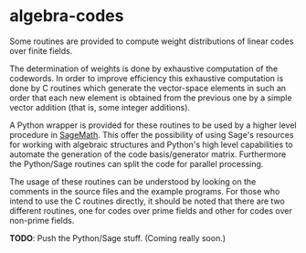 # algebra-codes

Some routines are provided to compute weight distributions of linear codes over
finite fields.

The determination of weights is done by exhaustive computation of
the codewords. In order to improve efficiency this exhaustive computation is
done by C routines which generate the vector-space elements in such an order
that each new element is obtained from the previous one by a simple vector
addition (that is, some integer additions).

A Python wrapper is provided for these routines to be used by a higher level
procedure in [SageMath](https://www.sagemath.org/). This offer the possibility
of using Sage's resources for working with algebraic structures and Python's
high level capabilities to automate the generation of the code basis/generator matrix. Furthermore the Python/Sage routines can split the code for parallel
processing.

The usage of these routines can be understood by looking on the comments in the
source files and the example programs. For those who intend to use the C
routines directly, it should be noted that there are two different routines, one
for codes over prime fields and other for codes over non-prime fields.

**TODO**: Push the Python/Sage stuff. (Coming really soon.)
